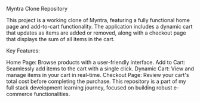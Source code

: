Myntra Clone Repository

This project is a working clone of Myntra, featuring a fully functional home page and add-to-cart functionality. The application includes a dynamic cart that updates as items are added or removed, along with a checkout page that displays the sum of all items in the cart.

Key Features:

Home Page: Browse products with a user-friendly interface.
Add to Cart: Seamlessly add items to the cart with a single click.
Dynamic Cart: View and manage items in your cart in real-time.
Checkout Page: Review your cart's total cost before completing the purchase.
This repository is a part of my full stack development learning journey, focused on building robust e-commerce functionalities.
